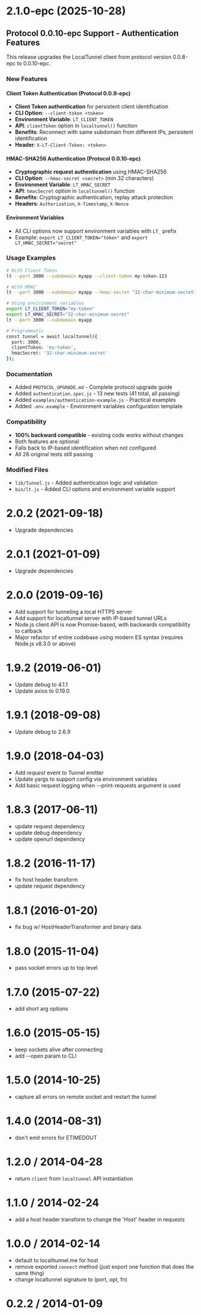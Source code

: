 # 2.1.0-epc (2025-10-28)

## Protocol 0.0.10-epc Support - Authentication Features

This release upgrades the LocalTunnel client from protocol version 0.0.8-epc to 0.0.10-epc.

### New Features

#### Client Token Authentication (Protocol 0.0.9-epc)
- **Client Token authentication** for persistent client identification
- **CLI Option**: `--client-token <token>`
- **Environment Variable**: `LT_CLIENT_TOKEN`
- **API**: `clientToken` option in `localtunnel()` function
- **Benefits**: Reconnect with same subdomain from different IPs, persistent identification
- **Header**: `X-LT-Client-Token: <token>`

#### HMAC-SHA256 Authentication (Protocol 0.0.10-epc)
- **Cryptographic request authentication** using HMAC-SHA256
- **CLI Option**: `--hmac-secret <secret>` (min 32 characters)
- **Environment Variable**: `LT_HMAC_SECRET`
- **API**: `hmacSecret` option in `localtunnel()` function
- **Benefits**: Cryptographic authentication, replay attack protection
- **Headers**: `Authorization`, `X-Timestamp`, `X-Nonce`

#### Environment Variables
- All CLI options now support environment variables with `LT_` prefix
- Example: `export LT_CLIENT_TOKEN="token"` and `export LT_HMAC_SECRET="secret"`

### Usage Examples

```bash
# With Client Token
lt --port 3000 --subdomain myapp --client-token my-token-123

# With HMAC
lt --port 3000 --subdomain myapp --hmac-secret "32-char-minimum-secret"

# Using environment variables
export LT_CLIENT_TOKEN="my-token"
export LT_HMAC_SECRET="32-char-minimum-secret"
lt --port 3000 --subdomain myapp

# Programmatic
const tunnel = await localtunnel({
  port: 3000,
  clientToken: 'my-token',
  hmacSecret: '32-char-minimum-secret'
});
```

### Documentation
- Added `PROTOCOL_UPGRADE.md` - Complete protocol upgrade guide
- Added `authentication.spec.js` - 13 new tests (41 total, all passing)
- Added `examples/authentication-example.js` - Practical examples
- Added `.env.example` - Environment variables configuration template

### Compatibility
- **100% backward compatible** - existing code works without changes
- Both features are optional
- Falls back to IP-based identification when not configured
- All 28 original tests still passing

### Modified Files
- `lib/Tunnel.js` - Added authentication logic and validation
- `bin/lt.js` - Added CLI options and environment variable support

# 2.0.2 (2021-09-18)

- Upgrade dependencies

# 2.0.1 (2021-01-09)

- Upgrade dependencies

# 2.0.0 (2019-09-16)

- Add support for tunneling a local HTTPS server
- Add support for localtunnel server with IP-based tunnel URLs
- Node.js client API is now Promise-based, with backwards compatibility to callback
- Major refactor of entire codebase using modern ES syntax (requires Node.js v8.3.0 or above)

# 1.9.2 (2019-06-01)

- Update debug to 4.1.1
- Update axios to 0.19.0

# 1.9.1 (2018-09-08)

- Update debug to 2.6.9

# 1.9.0 (2018-04-03)

- Add _request_ event to Tunnel emitter
- Update yargs to support config via environment variables
- Add basic request logging when --print-requests argument is used

# 1.8.3 (2017-06-11)

- update request dependency
- update debug dependency
- update openurl dependency

# 1.8.2 (2016-11-17)

- fix host header transform
- update request dependency

# 1.8.1 (2016-01-20)

- fix bug w/ HostHeaderTransformer and binary data

# 1.8.0 (2015-11-04)

- pass socket errors up to top level

# 1.7.0 (2015-07-22)

- add short arg options

# 1.6.0 (2015-05-15)

- keep sockets alive after connecting
- add --open param to CLI

# 1.5.0 (2014-10-25)

- capture all errors on remote socket and restart the tunnel

# 1.4.0 (2014-08-31)

- don't emit errors for ETIMEDOUT

# 1.2.0 / 2014-04-28

- return `client` from `localtunnel` API instantiation

# 1.1.0 / 2014-02-24

- add a host header transform to change the 'Host' header in requests

# 1.0.0 / 2014-02-14

- default to localltunnel.me for host
- remove exported `connect` method (just export one function that does the same thing)
- change localtunnel signature to (port, opt, fn)

# 0.2.2 / 2014-01-09
